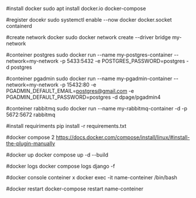 #install docker
sudo apt install docker.io docker-compose

#register docekr
sudo systemctl enable --now docker docker.socket containerd

#create network docker
sudo docker network create --driver bridge my-network

#conteiner postgres
sudo docker run --name my-postgres-container --network=my-network -p 5433:5432 -e POSTGRES_PASSWORD=postgres -d postgres

#conteiner pgadmin
sudo docker run --name my-pgadmin-container --network=my-network -p 15432:80 -e PGADMIN_DEFAULT_EMAIL=postgres@gmail.com -e PGADMIN_DEFAULT_PASSWORD=postgres -d dpage/pgadmin4

#conteiner rabbitmq 
sudo docker run --name my-rabbitmq-container -d -p 5672:5672 rabbitmq

#install requiriments
pip install -r requirements.txt

#docker compose 2
https://docs.docker.com/compose/install/linux/#install-the-plugin-manually

#docker up
docker compose up -d --build

#docker logs 
docker compose logs django -f

#docker console conteiner x
docker exec -it name-conteiner /bin/bash

#docker restart
docker-compose restart name-conteiner

